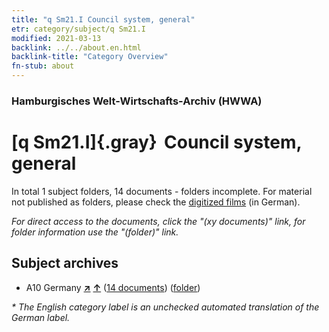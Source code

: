 ```yaml
---
title: "q Sm21.I Council system, general"
etr: category/subject/q Sm21.I
modified: 2021-03-13
backlink: ../../about.en.html
backlink-title: "Category Overview"
fn-stub: about
---
```


### Hamburgisches Welt-Wirtschafts-Archiv (HWWA)
# [q Sm21.I]{.gray}&#8201; Council system, general&#160; 





In total 1 subject folders, 14 documents - folders incomplete.
For material not published as folders, please check the [digitized films](/film/h1_sh) (in German).

_For direct access to the documents, click the "(xy documents)" link, for folder information use the "(folder)" link._

## Subject archives


- A10 Germany [**&nearr;**](../../../geo/i/126128/about.en.html "Germany (all folders)") [**&uarr;**](../../../geo/about.en.html#A10 "Country category system") (<a href="https://pm20.zbw.eu/dfgview/sh/126128,145967" title="about: Germany : Council system, general" target="_blank">14 documents</a>) ([folder](http://purl.org/pressemappe20/folder/sh/126128,145967))


_* The English category label is an unchecked automated translation of the German label._


